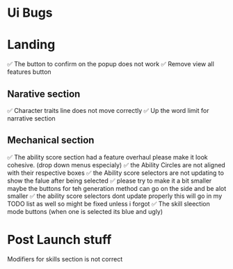 # Ui Bugs

# Landing
✅ The button to confirm on the popup does not work 
✅ Remove view all features button 

## Narative section
✅ Character traits line does not move correctly
✅ Up the word limit for narrative section 

## Mechanical section 
✅ The ability score section had a feature overhaul please make it look cohesive. (drop down menus especialy)
✅ the Ability Circles are not aligned with their respective boxes
✅ the Ability score selectors are not updating to show the falue after being selected 
✅ please try to make it a bit smaller maybe the buttons for teh generation method can go on the side and be alot smaller
✅ the ability score selectors dont update properly this will go in my TODO list as well so might be fixed unless i forgot
✅ The skill sleection mode buttons (when one is selected its blue and ugly)


# Post Launch stuff
Modifiers for skills section is not correct
